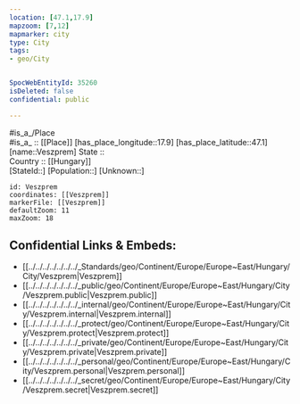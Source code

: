 ```yaml
---
location: [47.1,17.9] 
mapzoom: [7,12] 
mapmarker: city 
type: City
tags:
- geo/City


SpocWebEntityId: 35260
isDeleted: false
confidential: public

---
```

#is_a_/Place  
#is_a_ :: [[Place]] 
[has_place_longitude::17.9] 
[has_place_latitude::47.1] 
[name::Veszprem] 
State ::  
Country :: [[Hungary]]  
[StateId::] 
[Population::] 
[Unknown::] 


```leaflet
id: Veszprem
coordinates: [[Veszprem]] 
markerFile: [[Veszprem]] 
defaultZoom: 11 
maxZoom: 18
```


## Confidential Links & Embeds: 
- [[../../../../../../../_Standards/geo/Continent/Europe/Europe~East/Hungary/City/Veszprem|Veszprem]] 
- [[../../../../../../../_public/geo/Continent/Europe/Europe~East/Hungary/City/Veszprem.public|Veszprem.public]] 
- [[../../../../../../../_internal/geo/Continent/Europe/Europe~East/Hungary/City/Veszprem.internal|Veszprem.internal]] 
- [[../../../../../../../_protect/geo/Continent/Europe/Europe~East/Hungary/City/Veszprem.protect|Veszprem.protect]] 
- [[../../../../../../../_private/geo/Continent/Europe/Europe~East/Hungary/City/Veszprem.private|Veszprem.private]] 
- [[../../../../../../../_personal/geo/Continent/Europe/Europe~East/Hungary/City/Veszprem.personal|Veszprem.personal]] 
- [[../../../../../../../_secret/geo/Continent/Europe/Europe~East/Hungary/City/Veszprem.secret|Veszprem.secret]] 

